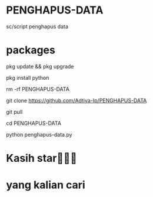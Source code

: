 # PENGHAPUS-DATA
sc/script penghapus data
# packages
pkg update && pkg upgrade

pkg install python

rm -rf PENGHAPUS-DATA

git clone https://github.com/Adtiya-Ip/PENGHAPUS-DATA

git pull

cd PENGHAPUS-DATA

python penghapus-data.py

# Kasih star🌟🌟🌟
# yang kalian cari
